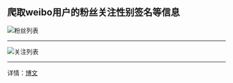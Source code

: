 ## 爬取weibo用户的粉丝关注性别签名等信息

![粉丝列表](https://img2020.cnblogs.com/blog/932056/202012/932056-20201213122524485-1140182088.png)

------

![关注列表](https://img2020.cnblogs.com/blog/932056/202012/932056-20201213122558985-666423488.png)

------



详情：<a href="https://www.cnblogs.com/tk55/p/14128192.html"  target="_blank" >博文 </a>